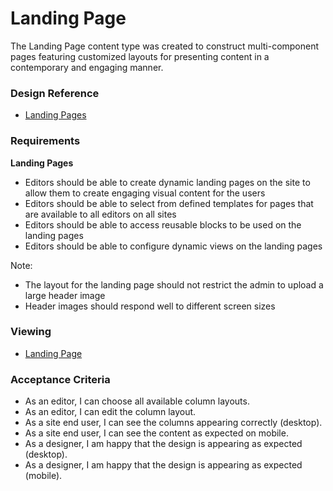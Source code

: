 # Landing Page

The Landing Page content type was created to construct multi-component pages featuring customized layouts for presenting content in a contemporary and engaging manner.

### Design Reference

* [Landing Pages](https://www.sketch.com/s/6ecd71b4-af49-42b4-9d65-0e9d20134b89/p/19039534-D63A-4EE4-B9D7-15BABC7FF25B/canvas)

### Requirements

**Landing Pages**

* Editors should be able to create dynamic landing pages on the site to allow them to create engaging visual content for the users
* Editors should be able to select from defined templates for pages that are available to all editors on all sites
* Editors should be able to access reusable blocks to be used on the landing pages
* Editors should be able to configure dynamic views on the landing pages

Note:

* The layout for the landing page should not restrict the admin to upload a large header image
* Header images should respond well to different screen sizes

### Viewing

* [Landing Page](https://www.unhcr.org/about-unhcr/who-we-protect/stateless-people)

### Acceptance Criteria

* As an editor, I can choose all available column layouts.
* As an editor, I can edit the column layout.
* As a site end user, I can see the columns appearing correctly (desktop).
* As a site end user, I can see the content as expected on mobile.
* As a designer, I am happy that the design is appearing as expected (desktop).
* As a designer, I am happy that the design is appearing as expected (mobile).
